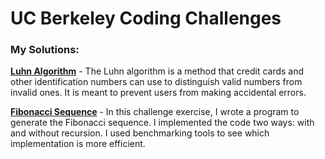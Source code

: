 # UC Berkeley Coding Challenges

### My Solutions:

[**Luhn Algorithm**](https://github.com/ZoeBKramer/berkeley-challenges/blob/master/lib/luhn.rb) - The Luhn algorithm is a method that credit cards and other identification numbers can use to distinguish valid numbers from invalid ones. It is meant to prevent users from making accidental errors.

[**Fibonacci Sequence**](https://github.com/ZoeBKramer/berkeley-challenges/blob/master/lib/fibonacci.rb) - In this challenge exercise, I wrote a program to generate the Fibonacci sequence. I implemented the code two ways: with and without recursion. I used benchmarking tools to see which implementation is more efficient.
